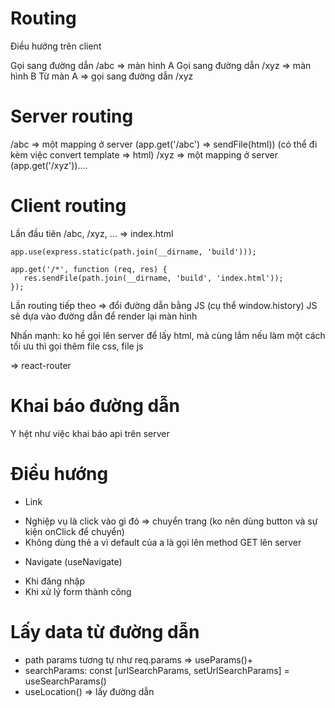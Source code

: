 # Routing
Điều hướng trên client

Gọi sang đường dẫn /abc => màn hình A
Gọi sang đường dẫn /xyz => màn hình B
Từ màn A => gọi sang đường dẫn /xyz

# Server routing
/abc => một mapping ở server (app.get('/abc') => sendFile(html)) (có thể đi kèm việc convert template => html)
/xyz => một mapping ở server (app.get('/xyz'))....


# Client routing
Lần đầu tiên /abc, /xyz, ... => index.html
```
app.use(express.static(path.join(__dirname, 'build')));

app.get('/*', function (req, res) {
   res.sendFile(path.join(__dirname, 'build', 'index.html'));
});
```

Lần routing tiếp theo => đổi đường dẫn bằng JS (cụ thể window.history)
JS sẽ dựa vào đường dẫn để render lại màn hình 

Nhấn mạnh: ko hề gọi lên server để lấy html, mà cùng lắm nếu làm một cách tối ưu thì gọi thêm file css, file js

=> react-router

# Khai báo đường dẫn
Y hệt như việc khai báo api trên server

# Điều hướng
- Link
+ Nghiệp vụ là click vào gì đó => chuyển trang (ko nên dùng button và sự kiện onClick để chuyển)
+ Không dùng thẻ a vì default của a là gọi lên method GET lên server

- Navigate (useNavigate)
+ Khi đăng nhập
+ Khi xử lý form thành công

# Lấy data từ đường dẫn
+ path params tương tự như req.params => useParams()+
+ searchParams: const [urlSearchParams, setUrlSearchParams] = useSearchParams()
+ useLocation() => lấy đường dẫn